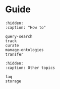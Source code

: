 # Guide

```{toctree}
:hidden:
:caption: "How to"

query-search
track
curate
manage-ontologies
transfer
```

```{toctree}
:hidden:
:caption: Other topics

faq
storage
```
